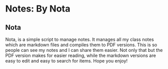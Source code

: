 # Notes: By Nota
## Nota
Nota, is a simple script to manage notes. It manages all my class notes which are markdown
files and compiles them to PDF versions. This is so people can see my notes and I can share 
them easier. Not only that but the PDF version makes for easier reading, while the markdown
versions are easy to edit and easy to search for items. Hope you enjoy!
